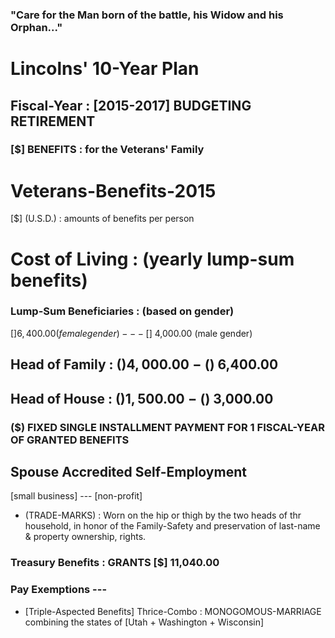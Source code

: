 ### "Care for the Man born of the battle, his Widow and his Orphan..."
# Lincolns' 10-Year Plan

## Fiscal-Year : [2015-2017] BUDGETING RETIREMENT
### [$] BENEFITS : for the Veterans' Family


# Veterans-Benefits-2015
[$] (U.S.D.) : amounts of benefits per person

# Cost of Living : (yearly lump-sum benefits)
### Lump-Sum Beneficiaries : (based on gender)
[$] 6,400.00 (female gender) --- [$] 4,000.00 (male gender)
## Head of Family : ($) 4,000.00 - ($) 6,400.00
## Head of House : ($) 1,500.00 - ($) 3,000.00
### ($) FIXED SINGLE INSTALLMENT PAYMENT FOR 1 FISCAL-YEAR OF GRANTED BENEFITS 
## Spouse Accredited Self-Employment
 [small business] --- [non-profit]
 * (TRADE-MARKS) : Worn on the hip or thigh by the two heads of thr household, in honor of the Family-Safety and preservation of last-name & property ownership, rights.

### Treasury Benefits : GRANTS [$] 11,040.00

### Pay Exemptions ---

* [Triple-Aspected Benefits] Thrice-Combo : MONOGOMOUS-MARRIAGE 
combining the states of [Utah + Washington + Wisconsin] 
